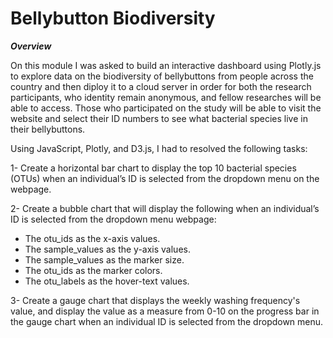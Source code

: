 # Bellybutton Biodiversity

***Overview***

On this module I was asked to build an interactive dashboard using Plotly.js to explore data on the biodiversity of bellybuttons from people across the country and then diploy it to a cloud server in order for both the research participants, who identity remain anonymous, and fellow researches will be able to access. Those who participated on the study will be able to visit the website and select their ID numbers to see what bacterial species live in their bellybuttons.

Using JavaScript, Plotly, and D3.js, I had to resolved the following tasks:

1- Create a horizontal bar chart to display the top 10 bacterial species (OTUs) when an individual’s ID is selected from the dropdown menu on the webpage.

2- Create a bubble chart that will display the following when an individual’s ID is selected from the dropdown menu webpage:
- The otu_ids as the x-axis values.
- The sample_values as the y-axis values.
- The sample_values as the marker size.
- The otu_ids as the marker colors.
- The otu_labels as the hover-text values.

3- Create a gauge chart that displays the weekly washing frequency's value, and display the value as a measure from 0-10 on the progress bar in the gauge chart when an individual ID is selected from the dropdown menu.

